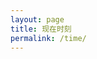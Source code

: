 ```yaml
---
layout: page
title: 现在时刻
permalink: /time/
---
```

<p id="time"></p>

<script>
var weekday=new Array(7)
weekday[0]="星期日 "
weekday[1]="星期一 "
weekday[2]="星期二 "
weekday[3]="星期三 "
weekday[4]="星期四 "
weekday[5]="星期五 "
weekday[6]="星期六 "
/*document.write("今天是" + weekday[d.getDay()])*/

function addZero(i){
    if (i<10) {
        i="0" + i;
    }
    return i;
}

    setInterval(function() {
        ajax()
        function ajax(option) {
            var xhr = null;
            if (window.XMLHttpRequest) {
                xhr = new window.XMLHttpRequest();
            } else { // ie
                xhr = new ActiveObject("Microsoft")
            }
            // 通过get的方式请求当前文件
            xhr.open("get", "/");
            xhr.send(null);
            // 监听请求状态变化
            xhr.onreadystatechange = function() {
                var time = null, curDate = null;
                if (xhr.readyState === 2) {
                    // 获取响应头里的时间戳
                    time = xhr.getResponseHeader("Date");
                    console.log(xhr.getAllResponseHeaders())
                    curDate = new Date(time);
                    document.getElementById("time").innerHTML = curDate.getFullYear() + "年"
                            + (curDate.getMonth() + 1) + "月"
                            + curDate.getDate() + "日 " 
                            + weekday[curDate.getDay()]
                            + addZero(curDate.getHours()) + ":"
                            + addZero(curDate.getMinutes()) + ":"
                            + addZero(curDate.getSeconds());
                }
            }
        }
    }, 1000);
</script>
